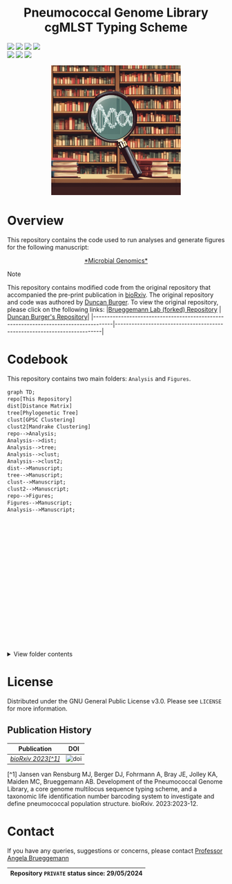 <h1 align="center">
  Pneumococcal Genome Library cgMLST Typing Scheme
</h1>

![](https://img.shields.io/badge/R-276DC3?style=for-the-badge&logo=r&logoColor=white)
![](https://img.shields.io/badge/RStudio-75AADB?style=for-the-badge&logo=RStudio&logoColor=white)
![](https://img.shields.io/badge/Shell_Script-121011?style=for-the-badge&logo=gnu-bash&logoColor=white)
![](https://img.shields.io/badge/GitHub-100000?style=for-the-badge&logo=github&logoColor=white)  
![](https://img.shields.io/badge/Repository_created:-29_May_2024-green)
![](https://img.shields.io/badge/Last_update:-29_May_2024-black)
![](https://img.shields.io/badge/PRIVATE-red)

<p align="center">
  <img width="300" height="300" src=pgl.png>
</p>

# Overview
This repository contains the code used to run analyses and generate figures for the following manuscript:  
<p align="center">
<a href="www.page.com">*Microbial Genomics*</a>
</p>  

> [!NOTE]  
> This repository contains modified code from the original repository that accompanied the pre-print publication in [bioRxiv](https://www.biorxiv.org/content/10.1101/2023.12.19.571883v1). The original repository and code was authored by [Duncan Burger](https://github.com/duncanberger). To view the original repository, please click on the following links:
> |[Brueggemann Lab (forked) Repository](https://github.com/brueggemann-lab/PGL_cgMLST) | [Duncan Burger's Repository](https://github.com/duncanberger/PGL_cgMLST)|
> |-------------------------------------------------------------------------------------|-------------------------------------------------------------------------|   

# Codebook
This repository contains two main folders: `Analysis` and `Figures`. 
```mermaid
graph TD;
repo[This Repository]
dist[Distance Matrix]
tree[Phylogenetic Tree]
clust[GPSC Clustering]
clust2[Mandrake Clustering]
repo-->Analysis;
Analysis-->dist;
Analysis-->tree;
Analysis-->clust;
Analysis-->clust2;
dist-->Manuscript;
tree-->Manuscript;
clust-->Manuscript;
clust2-->Manuscript;
repo-->Figures;
Figures-->Manuscript;
Analysis-->Manuscript;




















```
<details>
<summary>View folder contents</summary>
<ol>
  <li>Analysis - contains the code used to generate:</li>
  <ol>
      <li>the distance matrix</li>
      <li>the phylogenetic tree</li>
    <li>GPSC and Mandrake clustering</li>
    </ol>
  <li>Figures - contains the R code in markdown format used to generate main and supplementary figures</li>
</ol>
</details>

# License
Distributed under the GNU General Public License v3.0. Please see `LICENSE` for more information.
## Publication History
|**Publication**|**DOI**|
|-------------------------------|------|
|[*bioRxiv 2023[^1]*](https://www.biorxiv.org/content/10.1101/2023.12.19.571883v1)|![doi](https://img.shields.io/badge/DOI-https://doi.org/10.1101/2023.12.19.571883-blue)|  

[^1] Jansen van Rensburg MJ, Berger DJ, Fohrmann A, Bray JE, Jolley KA, Maiden MC, Brueggemann AB. Development of the Pneumococcal Genome Library, a core genome multilocus sequence typing scheme, and a taxonomic life identification number barcoding system to investigate and define pneumococcal population structure. bioRxiv. 2023:2023-12.
# Contact
If you have any queries, suggestions or concerns, please contact [Professor Angela Brueggemann](mailto:angela.brueggemann@ndph.ox.ac.uk)  

|Repository `PRIVATE` status since: 29/05/2024|
|--------------------------------------------|
